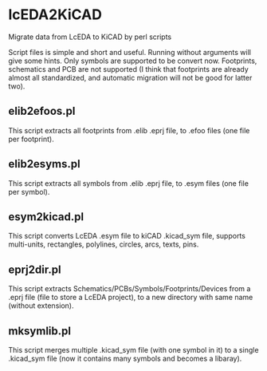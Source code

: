 # lcEDA2KiCAD
Migrate data from LcEDA to KiCAD by perl scripts

Script files is simple and short and useful. 
Running without arguments will give some hints.
Only symbols are supported to be convert now. Footprints, schematics and PCB are not supported (I think that footprints are already almost all standardized, and automatic migration will not be good for latter two). 

## elib2efoos.pl
This script extracts all footprints from .elib .eprj file, to .efoo files (one file per footprint).

## elib2esyms.pl
This script extracts all symbols from .elib .eprj file, to .esym files (one file per symbol).

## esym2kicad.pl
This script converts LcEDA .esym file to kiCAD .kicad_sym file, supports multi-units, rectangles, polylines, circles, arcs, texts, pins.

## eprj2dir.pl
This script extracts Schematics/PCBs/Symbols/Footprints/Devices from a .eprj file (file to store a LcEDA project), to a new directory with same name (without extension).

## mksymlib.pl
This script merges multiple .kicad_sym file (with one symbol in it) to a single .kicad_sym file (now it contains many symbols and becomes a libaray).




